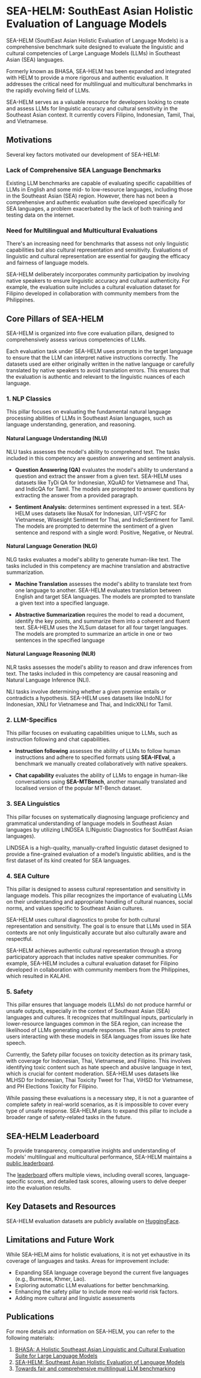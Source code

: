 # SEA-HELM: SouthEast Asian Holistic Evaluation of Language Models

SEA-HELM (SouthEast Asian Holistic Evaluation of Language Models) is a comprehensive benchmark suite designed to evaluate the linguistic and cultural competencies of Large Language Models (LLMs) in Southeast Asian (SEA) languages.

Formerly known as BHASA, SEA-HELM has been expanded and integrated with HELM to provide a more rigorous and authentic evaluation. It addresses the critical need for multilingual and multicultural benchmarks in the rapidly evolving field of LLMs.

SEA-HELM serves as a valuable resource for developers looking to create and assess LLMs for linguistic accuracy and cultural sensitivity in the Southeast Asian context. It currently covers Filipino, Indonesian, Tamil, Thai, and Vietnamese.

## Motivations

Several key factors motivated our development of SEA-HELM:

### Lack of Comprehensive SEA Language Benchmarks
Existing LLM benchmarks are capable of evaluating specific capabilities of LLMs in English and some mid- to low-resource languages, including those in the Southeast Asian (SEA) region. However, there has not been a comprehensive and authentic evaluation suite developed specifically for SEA languages, a problem exacerbated by the lack of both training and testing data on the internet. 

### Need for Multilingual and Multicultural Evaluations
There's an increasing need for benchmarks that assess not only linguistic capabilities but also cultural representation and sensitivity. Evaluations of linguistic and cultural representation are essential for gauging the efficacy and fairness of language models.

SEA-HELM deliberately incorporates community participation by involving native speakers to ensure linguistic accuracy and cultural authenticity. For example, the evaluation suite includes a cultural evaluation dataset for Filipino developed in collaboration with community members from the Philippines.
 

## Core Pillars of SEA-HELM

SEA-HELM is organized into five core evaluation pillars, designed to comprehensively assess various competencies of LLMs.

Each evaluation task under SEA-HELM uses prompts in the target language to ensure that the LLM can interpret native instructions correctly. The datasets used are either originally written in the native language or carefully translated by native speakers to avoid translation errors. This ensures that the evaluation is authentic and relevant to the linguistic nuances of each language.

### 1. NLP Classics

This pillar focuses on evaluating the fundamental natural language processing abilities of LLMs in Southeast Asian languages, such as language understanding, generation, and reasoning.

#### Natural Language Understanding (NLU)

NLU tasks assesses the model's ability to comprehend text. The tasks included in this competency are question answering and sentiment analysis.

- **Question Answering (QA)** evaluates the model's ability to understand a question and extract the answer from a given text. SEA-HELM uses datasets like TyDi QA for Indonesian, XQuAD for Vietnamese and Thai, and IndicQA for Tamil. The models are prompted to answer questions by extracting the answer from a provided paragraph.

- **Sentiment Analysis:** determines sentiment expressed in a text. SEA-HELM uses datasets like NusaX for Indonesian, UIT-VSFC for Vietnamese, Wisesight Sentiment for Thai, and IndicSentiment for Tamil. The models are prompted to determine the sentiment of a given sentence and respond with a single word: Positive, Negative, or Neutral.

#### Natural Language Generation (NLG)
NLG tasks evaluates a model's ability to generate human-like text. The tasks included in this competency are machine translation and abstractive summarization.

- **Machine Translation** assesses the model's ability to translate text from one language to another. SEA-HELM evaluates translation between English and target SEA languages. The models are prompted to translate a given text into a specified language.

- **Abstractive Summarization** requires the model to read a document, identify the key points, and summarize them into a coherent and fluent text. SEA-HELM uses the XLSum dataset for all four target languages. The models are prompted to summarize an article in one or two sentences in the specified language

#### Natural Language Reasoning (NLR)
NLR tasks assesses the model's ability to reason and draw inferences from text. The tasks included in this competency are causal reasoning and Natural Language Inference (NLI).

NLI tasks involve determining whether a given premise entails or contradicts a hypothesis. SEA-HELM uses datasets like IndoNLI for Indonesian, XNLI for Vietnamese and Thai, and IndicXNLI for Tamil.


### 2. LLM-Specifics
This pillar focuses on evaluating capabilities unique to LLMs, such as instruction following and chat capabilities.

- **Instruction following** assesses the ability of LLMs to follow human instructions and adhere to specified formats using **SEA-IFEval**, a benchmark we manually created collaboratively with native speakers.

- **Chat capability** evaluates the ability of LLMs to engage in human-like conversations using **SEA-MTBench**, another manually translated and localised version of the popular MT-Bench dataset.


### 3. SEA Linguistics
This pillar focuses on systematically diagnosing language proficiency and grammatical understanding of language models in Southeast Asian languages by utilizing LINDSEA (LINguistic Diagnostics for SouthEast Asian languages).

LINDSEA is a high-quality, manually-crafted linguistic dataset designed to provide a fine-grained evaluation of a model’s linguistic abilities, and is the first dataset of its kind created for SEA languages. 

### 4. SEA Culture
This pillar is designed to assess cultural representation and sensitivity in language models. This pillar recognizes the importance of evaluating LLMs on their understanding and appropriate handling of cultural nuances, social norms, and values specific to Southeast Asian cultures. 

SEA-HELM uses cultural diagnostics to probe for both cultural representation and sensitivity. The goal is to ensure that LLMs used in SEA contexts are not only linguistically accurate but also culturally aware and respectful.

SEA-HELM achieves authentic cultural representation through a strong participatory approach that includes native speaker communities. For example, SEA-HELM includes a cultural evaluation dataset for Filipino developed in collaboration with community members from the Philippines, which resulted in KALAHI. 

### 5. Safety

This pillar ensures that language models (LLMs) do not produce harmful or unsafe outputs, especially in the context of Southeast Asian (SEA) languages and cultures. It recognizes that multilingual inputs, particularly in lower-resource languages common in the SEA region, can increase the likelihood of LLMs generating unsafe responses. The pillar aims to protect users interacting with these models in SEA languages from issues like hate speech.

Currently, the Safety pillar focuses on toxicity detection as its primary task, with coverage for Indonesian, Thai, Vietnamese, and Filipino. This involves identifying toxic content such as hate speech and abusive language in text, which is crucial for content moderation. SEA-HELM uses datasets like MLHSD for Indonesian, Thai Toxicity Tweet for Thai, ViHSD for Vietnamese, and PH Elections Toxicity for Filipino.

While passing these evaluations is a necessary step, it is not a guarantee of complete safety in real-world scenarios, as it is impossible to cover every type of unsafe response. SEA-HELM plans to expand this pillar to include a broader range of safety-related tasks in the future.

## SEA-HELM Leaderboard

To provide transparency, comparative insights and understanding of models' multilingual and multicultural performance, SEA-HELM maintains a [public leaderboard](https://leaderboard.sea-lion.ai).

The [leaderboard](https://leaderboard.sea-lion.ai) offers multiple views, including overall scores, language-specific scores, and detailed task scores, allowing users to delve deeper into the evaluation results.


## Key Datasets and Resources

SEA-HELM evaluation datasets are publicly available on [HuggingFace](https://huggingface.co/collections/aisingapore/sea-helm-evaluation-datasets-67593d0bb8c9f17f9f6b0fcb).


## Limitations and Future Work

While SEA-HELM aims for holistic evaluations, it is not yet exhaustive in its coverage of languages and tasks. Areas for improvement include:

- Expanding SEA language coverage beyond the current five languages (e.g., Burmese, Khmer, Lao).
- Exploring automatic LLM evaluations for better benchmarking.
- Enhancing the safety pillar to include more real-world risk factors.
- Adding more cultural and linguistic assessments

## Publications

For more details and information on SEA-HELM, you can refer to the following materials:
1. [BHASA: A Holistic Southeast Asian Linguistic and Cultural Evaluation Suite for Large Language Models](https://arxiv.org/abs/2309.06085)
2. [SEA-HELM: Southeast Asian Holistic Evaluation of Language Models](https://arxiv.org/abs/2502.14301)
3. [Towards fair and comprehensive multilingual LLM benchmarking](https://cohere.com/blog/towards-fair-and-comprehensive-multilingual-and-multicultural-llm-benchmarking)


